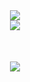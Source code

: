 <div align="center" margin=50>
  <img alig src="https://github-profile-trophy.vercel.app/?username=ilfan18&theme=monokai&column=4&margin-w=15&margin-h=15" />
</div>
<div align="center" style="margin-bottom:50px;">
  <img alig src="https://github-profile-summary-cards.vercel.app/api/cards/profile-details?username=ilfan18&theme=monokai" />
</div>
<div align="center">
  <img alig src="https://github-readme-stats.vercel.app/api?username=ilfan18&theme=monokai&no-bg=true" />
</div>

